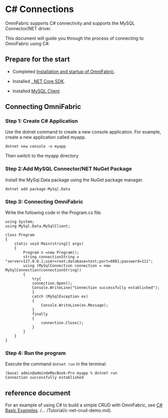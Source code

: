 # C# Connections

OmniFabric supports C# connectivity and supports the MySQL Connector/NET driver.

This document will guide you through the process of connecting to OmniFabric using C#.

## Prepare for the start

- Completed [Installation and startup of OmniFabric](../../Get-Started/install-standalone-matrixone.md).

- Installed [. NET Core SDK](https://dotnet.microsoft.com/zh-cn/download).

- Installed [MySQL Client](https://dev.mysql.com/downloads/installer/).

## Connecting OmniFabric

### Step 1: Create C# Application

Use the dotnet command to create a new console application. For example, create a new application called myapp.

```
dotnet new console -o myapp
```

Then switch to the myapp directory

### Step 2:Add MySQL Connector/NET NuGet Package

Install the MySql.Data package using the NuGet package manager.

```
dotnet add package MySql.Data
```

### Step 3: Connecting OmniFabric

Write the following code in the Program.cs file.

```
using System;
using MySql.Data.MySqlClient;

class Program
{
    static void Main(string[] args)
    {
        Program n =new Program();
        string connectionString = "server=127.0.0.1;user=root;database=test;port=6001;password=111";
        using (MySqlConnection connection = new MySqlConnection(connectionString))
        {
            try{
            connection.Open();
            Console.WriteLine("Connection successfully established");
            }
            catch (MySqlException ex)
            {
                Console.WriteLine(ex.Message);
            }
            finally
            {
                connection.Close();
            }
        }
    }
}
```

### Step 4: Run the program

Execute the command `dotnet run` in the terminal.

```
(base) admin@admindeMacBook-Pro myapp % dotnet run
Connection successfully established
```

## reference document

For an example of using C# to build a simple CRUD with OmniFabric, see [C# Basic Examples](...). /... /Tutorial/c-net-crud-demo.md).
